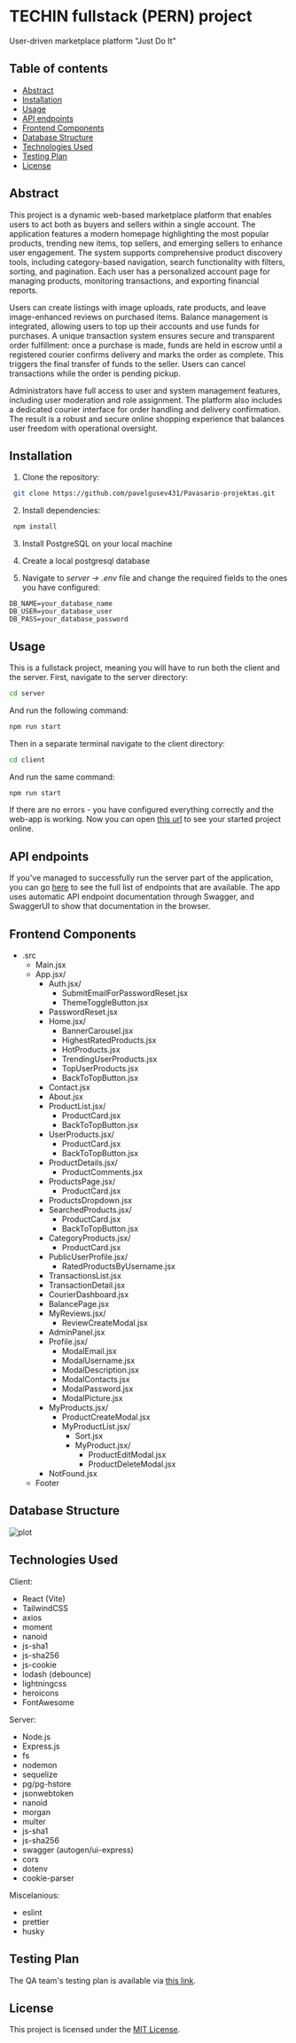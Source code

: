 # TECHIN fullstack (PERN) project

User-driven marketplace platform "Just Do It"

## Table of contents

- [Abstract](#abstract)
- [Installation](#installation)
- [Usage](#usage)
- [API endpoints](#api-endpoints)
- [Frontend Components](#frontend-components)
- [Database Structure](#database-structure)
- [Technologies Used](#technologies-used)
- [Testing Plan](#testing-plan)
- [License](#license)

## Abstract

This project is a dynamic web-based marketplace platform that enables users to act both as buyers and sellers within a single account. The application features a modern homepage highlighting the most popular products, trending new items, top sellers, and emerging sellers to enhance user engagement. The system supports comprehensive product discovery tools, including category-based navigation, search functionality with filters, sorting, and pagination. Each user has a personalized account page for managing products, monitoring transactions, and exporting financial reports.

Users can create listings with image uploads, rate products, and leave image-enhanced reviews on purchased items. Balance management is integrated, allowing users to top up their accounts and use funds for purchases. A unique transaction system ensures secure and transparent order fulfillment: once a purchase is made, funds are held in escrow until a registered courier confirms delivery and marks the order as complete. This triggers the final transfer of funds to the seller. Users can cancel transactions while the order is pending pickup.

Administrators have full access to user and system management features, including user moderation and role assignment. The platform also includes a dedicated courier interface for order handling and delivery confirmation. The result is a robust and secure online shopping experience that balances user freedom with operational oversight.

## Installation

1. Clone the repository:

```bash
 git clone https://github.com/pavelgusev431/Pavasario-projektas.git
```

2. Install dependencies:

```bash
 npm install
```

3. Install PostgreSQL on your local machine

4. Create a local postgresql database

5. Navigate to _server -> .env_ file and change the required fields to the ones you have configured:

```
DB_NAME=your_database_name
DB_USER=your_database_user
DB_PASS=your_database_password
```

## Usage

This is a fullstack project, meaning you will have to run both the client and the server.
First, navigate to the server directory:

```bash
cd server
```

And run the following command:

```bash
npm run start
```

Then in a separate terminal navigate to the client directory:

```bash
cd client
```

And run the same command:

```bash
npm run start
```

If there are no errors - you have configured everything correctly and the web-app is working.
Now you can open [this url](http://localhost:5173) to see your started project online.

## API endpoints

If you've managed to successfully run the server part of the application, you can go [here](http://localhost:3000/api-docs) to see the full list of endpoints that are available. The app uses automatic API endpoint documentation through Swagger, and SwaggerUI to show that documentation in the browser.

## Frontend Components

- .src
    - Main.jsx
    - App.jsx/
        - Auth.jsx/
            - SubmitEmailForPasswordReset.jsx
            - ThemeToggleButton.jsx
        - PasswordReset.jsx
        - Home.jsx/
            - BannerCarousel.jsx
            - HighestRatedProducts.jsx
            - HotProducts.jsx
            - TrendingUserProducts.jsx
            - TopUserProducts.jsx
            - BackToTopButton.jsx
        - Contact.jsx
        - About.jsx
        - ProductList.jsx/
            - ProductCard.jsx
            - BackToTopButton.jsx
        - UserProducts.jsx/
            - ProductCard.jsx
            - BackToTopButton.jsx
        - ProductDetails.jsx/
            - ProductComments.jsx
        - ProductsPage.jsx/
            - ProductCard.jsx
        - ProductsDropdown.jsx
        - SearchedProducts.jsx/
            - ProductCard.jsx
            - BackToTopButton.jsx
        - CategoryProducts.jsx/
            - ProductCard.jsx
        - PublicUserProfile.jsx/
            - RatedProductsByUsername.jsx
        - TransactionsList.jsx
        - TransactionDetail.jsx
        - CourierDashboard.jsx
        - BalancePage.jsx
        - MyReviews.jsx/
            - ReviewCreateModal.jsx
        - AdminPanel.jsx
        - Profile.jsx/
            - ModalEmail.jsx
            - ModalUsername.jsx
            - ModalDescription.jsx
            - ModalContacts.jsx
            - ModalPassword.jsx
            - ModalPicture.jsx
        - MyProducts.jsx/
            - ProductCreateModal.jsx
            - MyProductList.jsx/
                - Sort.jsx
                - MyProduct.jsx/
                    - ProductEditModal.jsx
                    - ProductDeleteModal.jsx
        - NotFound.jsx
    - Footer

## Database Structure

![plot](./database.png)

## Technologies Used

Client:

- React (Vite)
- TailwindCSS
- axios
- moment
- nanoid
- js-sha1
- js-sha256
- js-cookie
- lodash (debounce)
- lightningcss
- heroicons
- FontAwesome

Server:

- Node.js
- Express.js
- fs
- nodemon
- sequelize
- pg/pg-hstore
- jsonwebtoken
- nanoid
- morgan
- multer
- js-sha1
- js-sha256
- swagger (autogen/ui-express)
- cors
- dotenv
- cookie-parser

Miscelanious:

- eslint
- prettier
- husky

## Testing Plan

The QA team's testing plan is available via [this link](https://vtmc-my.sharepoint.com/personal/ilona_akinca_stud_techin_lt/_layouts/15/onedrive.aspx?id=%2Fpersonal%2Filona%5Fakinca%5Fstud%5Ftechin%5Flt%2FDocuments%2Fupdated%20Just%5FDo%5FIT&ga=1).

## License

This project is licensed under the [MIT License](LICENSE).
